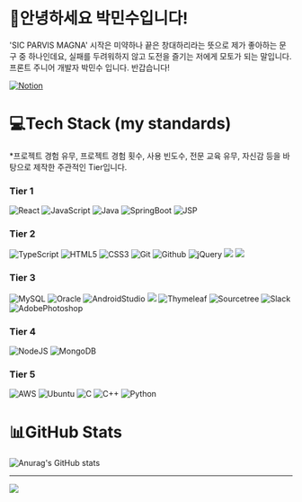 #  🎸안녕하세요 박민수입니다!  
'SIC PARVIS MAGNA' 시작은 미약하나 끝은 창대하리라는 뜻으로 제가 좋아하는 문구 중 하나인데요,
실패를 두려워하지 않고 도전을 즐기는 저에게 모토가 되는 말입니다. 프론트 주니어 개발자 박민수 입니다. 반갑습니다! <br/>

 <a href="https://luminous-sweatpants-b64.notion.site/Hello-Ragnar-c45b1be3690649ba85d674d5d8b33f47?pvs=4">![Notion](https://img.shields.io/badge/Notion-%23000000.svg?style=flat&logo=notion&logoColor=white) </a>

# 💻Tech Stack (my standards)
*프로젝트 경험 유무, 프로젝트 경험 횟수, 사용 빈도수, 전문 교육 유무, 자신감 등을 바탕으로 제작한 주관적인 Tier입니다.

  
### Tier 1
![React](https://img.shields.io/badge/react-%2320232a.svg?style=for-the-badge&logo=react&logoColor=%2361DAFB)
![JavaScript](https://img.shields.io/badge/javascript-%23323330.svg?style=flat&logo=javascript&logoColor=%23F7DF1E)
![Java](https://img.shields.io/badge/java-%23ED8B00.svg?style=flat&logo=Java&logoColor=white) 
![SpringBoot](https://img.shields.io/badge/SpringBoot-6DB33F.svg?style=flat&logo=SpringBoot&logoColor=white) 
![JSP](https://img.shields.io/badge/-JSP-yellow?style=flat&logo=JSP&logoColor=yellow) 

### Tier 2
![TypeScript](https://img.shields.io/badge/typescript-%23007ACC.svg?style=for-the-badge&logo=typescript&logoColor=white)
![HTML5](https://img.shields.io/badge/html5-%23E34F26.svg?style=flat&logo=html5&logoColor=white)
![CSS3](https://img.shields.io/badge/css3-%231572B6.svg?style=flat&logo=css3&logoColor=white) 
![Git](https://img.shields.io/badge/git-181717?style=flat&logo=Git&logoColor=white) 
![Github](https://img.shields.io/badge/Github-181717?style=flat&logo=Github&logoColor=white) 
![jQuery](https://img.shields.io/badge/jquery-%230769AD.svg?style=flat&logo=jquery&logoColor=white) 
<img src="https://img.shields.io/badge/Mybatis-gray"/>
<img src="https://img.shields.io/badge/JPA-green"/>

### Tier 3
![MySQL](https://img.shields.io/badge/mysql-%2300f.svg?style=flat&logo=mysql&logoColor=white) 
![Oracle](https://img.shields.io/badge/Oracle-F80000?style=flat&logo=oracle&logoColor=white) 
![AndroidStudio](https://img.shields.io/badge/AndroidStudio-3DDC84?style=flat&logo=AndroidStudio&logoColor=white) 
<img src="https://img.shields.io/badge/SVN-819EC8"/>
![Thymeleaf](https://img.shields.io/badge/Thymeleaf-%23005C0F.svg?style=flat&logo=Thymeleaf&logoColor=white) 
![Sourcetree](https://img.shields.io/badge/Sourcetree-0052CC.svg?style=flat&logo=Sourcetree&logoColor=white)
![Slack](https://img.shields.io/badge/Slack-4A154B?style=for-the-badge&logo=slack&logoColor=white)
![AdobePhotoshop](https://img.shields.io/badge/AdobePhotoshop-31A8FF?style=flat&logo=AdobePhotoshop&logoColor=white) 



### Tier 4
![NodeJS](https://img.shields.io/badge/node.js-6DA55F?style=for-the-badge&logo=node.js&logoColor=white)
![MongoDB](https://img.shields.io/badge/MongoDB-%234ea94b.svg?style=for-the-badge&logo=mongodb&logoColor=white)




### Tier 5
![AWS](https://img.shields.io/badge/AWS-%23FF9900.svg?style=flat&logo=amazon-aws&logoColor=white) 
![Ubuntu](https://img.shields.io/badge/Ubuntu-E95420.svg?style=flat&logo=Ubuntu-&logoColor=white) 
![C](https://img.shields.io/badge/C-A8B9CC.svg?style=flat&logo=C-&logoColor=white) 
![C++](https://img.shields.io/badge/C++-00599C.svg?style=flat&logo=C++-&logoColor=white) 
![Python](https://img.shields.io/badge/python-3670A0?style=flat&logo=python&logoColor=ffdd54)







# 📊GitHub Stats

![Anurag's GitHub stats](https://github-readme-stats.vercel.app/api?username=ragnar-park&show_icons=true&theme=radical)<br/>







--------------------- 
 [![](https://visitcount.itsvg.in/api?id=NormalHero&icon=4&color=12)](https://visitcount.itsvg.in)

